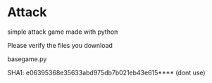 # Attack
simple attack game made with python

Please verify the files you download

basegame.py

SHA1: e06395368e35633abd975db7b021eb43e615**** (dont use)
